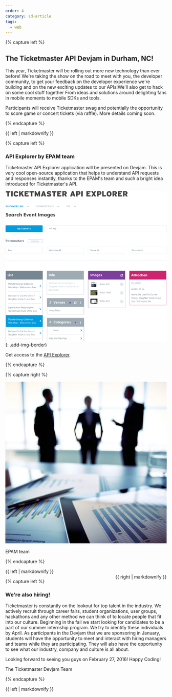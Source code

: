 ```yaml
---
order: 4
category: sd-article
tags:
  - web
---
```

 
{% capture left %}

## The Ticketmaster API Devjam in Durham, NC!

This year, Ticketmaster will be rolling out more new technology than ever before!
We're taking the show on the road to meet with you, the developer community, to 
get your feedback on the developer experience we're building and on the new exciting
updates to our APIs!We'll also get to hack on some cool stuff together  From ideas
and solutions around delighting fans in mobile moments to mobile SDKs and tools.

Participants will receive Ticketmaster swag and potentially the 
opportunity to score game or concert tickets (via raffle). More details coming soon.

{% endcapture %}

<div class="col-lg-8 col-md-8 col-sm-8">{{ left | markdownify }}</div>


{% capture left %}
### API Explorer by EPAM team

Ticketmaster API Explorer application will be presented on Devjam. 
This is very cool open-source application that helps to understand 
API requests and responses instantly, thanks to the EPAM's team and 
such a bright idea introduced for Ticketmaster's API.

![APIExplorer](/assets/img/partners/startups-development/bitmap@2x.png)
{: .add-img-border}

Get access to the [API Explorer](/api-explorer/).

{% endcapture %}


{% capture right %}

![Rectangle](/assets/img/partners/startups-development/epam-team-web.jpg)

EPAM team

{% endcapture %}

<div class="col-lg-8 col-md-8 col-sm-8">{{ left | markdownify }}</div>
<div class="col-lg-4 col-md-4 col-sm-4" style="float:right;">{{ right | markdownify }}</div>

{% capture left %}

### We're also hiring!

Ticketmaster is constantly on the lookout for top talent in the industry. 
We actively recruit through career fairs, student organizations, user groups, 
hackathons and any other method we can think of to locate people that fit 
into our culture. Beginning in the fall we start looking for candidates to 
be a part of our summer internship program. We try to identify these individuals 
by April. As participants in the Devjam that we are sponsoring in January, 
students will have the opportunity to meet and interact with hiring managers 
and teams while they are participating. They will also have the opportunity 
to see what our industry, company and culture is all about.

Looking forward to seeing you guys on February 27, 2016! Happy Coding!

The Ticketmaster Devjam Team

{% endcapture %}


<div class="col-lg-8 col-md-8 col-sm-8">{{ left | markdownify }}</div>


